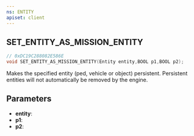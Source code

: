 ```yaml
---
ns: ENTITY
apiset: client
---
```

## SET_ENTITY_AS_MISSION_ENTITY

```c
// 0xDC19C288082E586E
void SET_ENTITY_AS_MISSION_ENTITY(Entity entity,BOOL p1,BOOL p2);
```

Makes the specified entity (ped, vehicle or object) persistent. Persistent entities will not automatically be removed by the engine.

## Parameters
* **entity**:
* **p1**:
* **p2**:




